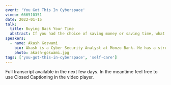 ```yaml
---
event: 'You Got This In Cyberspace'
vimeo: 666510351
date: 2022-01-15
talk:
  title: Buying Back Your Time
  abstract: If you had the choice of saving money or saving time, what would you pick? Many people start their careers by trying to spend as little as possible, but as you progress it may not make sense to continue doing the same. In this talk, we will discuss how and when to balance these priorities so you can have a happier and healthier relationship with spending money.
speakers:
  - name: Akash Goswami
    bio: Akash is a Cyber Security Analyst at Monzo Bank. He has a strong interest in personal finance (and also runs a personal finance newsletter), video games and brewing the perfect coffee. When Akash isn't in front of a keyboard, he's usually out exploring new places, reading a book in a coffee shop or taking his dog on long walks in country parks.
    photo: akash-goswami.jpg
tags: ['you-got-this-in-cyberspace', 'self-care']
---
```


Full transcript available in the next few days. In the meantime feel free to use Closed Captioning in the video player.
